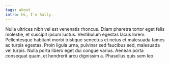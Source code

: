 ```yaml
---
tags: about
intro: Hi, I'm Sally.
---
```


Nulla ultrices nibh vel est venenatis rhoncus. Etiam pharetra tortor eget felis molestie, et suscipit ipsum luctus. Vestibulum egestas lacus lorem. Pellentesque habitant morbi tristique senectus et netus et malesuada fames ac turpis egestas. Proin ligula urna, pulvinar sed faucibus sed, malesuada vel turpis. Nulla porta libero eget dui congue varius. Aenean porta consequat quam, et hendrerit arcu dignissim a. Phasellus quis sem leo.
